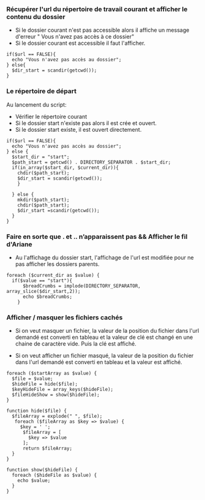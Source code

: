 ### Récupérer l'url du répertoire de travail courant et afficher le contenu du dossier
- Si le dossier courant n'est pas accessible alors il affiche un message d'erreur " Vous n'avez pas accès à ce dossier"
- Si le dossier courant est accessible il faut l'afficher.

```
if($url == FALSE){
  echo "Vous n'avez pas accès au dossier";
} else{
  $dir_start = scandir(getcwd());
}
```

### Le répertoire de départ
Au lancement du script:
- Vérifier le répertoire courant
- Si le dossier start n'existe pas alors il est crée et ouvert.
- Si le dossier start existe, il est ouvert directement.

```
if($url == FALSE){
  echo "Vous n'avez pas accès au dossier";
} else {
  $start_dir = "start";
  $path_start = getcwd() . DIRECTORY_SEPARATOR . $start_dir;
  if(in_array($start_dir, $current_dir)){
    chdir($path_start);
    $dir_start = scandir(getcwd());
    }

  } else {
    mkdir($path_start);
    chdir($path_start);
    $dir_start =scandir(getcwd());
  }
}
```

### Faire en sorte que . et .. n’apparaissent pas && Afficher le fil d'Ariane
- Au l'affichage du dossier start, l'affichage de l'url est modifiée pour ne pas afficher les dossiers parents.

```
foreach ($current_dir as $value) {
  if($value == "start"){
      $breadCrumbs = implode(DIRECTORY_SEPARATOR, array_slice($dir_start,2));
      echo $breadCrumbs;
    }
```

### Afficher / masquer les fichiers cachés
- Si on veut masquer un fichier, la valeur de la position du fichier dans l'url demandé est converti en tableau et la valeur de clé est changé en une chaine de caractère vide.
Puis la clé est affiché.

- Si on veut afficher un fichier masqué, la valeur de la position du fichier dans l'url demandé est converti en tableau et la valeur est affiché.

```
foreach ($startArray as $value) {
  $file = $value;
  $hideFile = hide($file);
  $keyHideFile = array_keys($hideFile);
  $fileHideShow = show($hideFile);
}

function hide($file) {
  $fileArray = explode(" ", $file);
   foreach ($fileArray as $key => $value) {
     $key = ' ';
      $fileArray = [
        $key => $value
      ];
      return $fileArray;
  }
}

function show($hideFile) {
  foreach ($hideFile as $value) {
    echo $value;
  }
}
```
